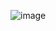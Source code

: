 ![image](https://user-images.githubusercontent.com/77382767/223320281-9866137d-0a47-4c65-bd41-5072dd659b37.png)
